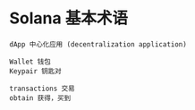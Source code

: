 # Solana 基本术语

```
dApp 中心化应用 (decentralization application)

Wallet 钱包
Keypair 钥匙对

transactions 交易
obtain 获得，买到
```
